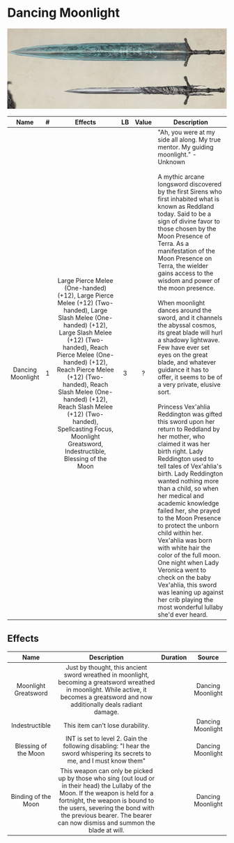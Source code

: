 # Dancing Moonlight

![Copyright](DancingMoonlight.jpg)

|       Name       | # |                                                                                                   Effects                                                                                                   | LB | Value | Description                                                                                                                                                                                                                                                                                                                                                                                                                                                                                                                                                                                                                                                                                                                                                                                                                                                                                                                                                                                                                                                                                                                                                                                                                                                                                                              |
| :---------------: | :-: | :----------------------------------------------------------------------------------------------------------------------------------------------------------------------------------------------------------: | :-: | :---: | ------------------------------------------------------------------------------------------------------------------------------------------------------------------------------------------------------------------------------------------------------------------------------------------------------------------------------------------------------------------------------------------------------------------------------------------------------------------------------------------------------------------------------------------------------------------------------------------------------------------------------------------------------------------------------------------------------------------------------------------------------------------------------------------------------------------------------------------------------------------------------------------------------------------------------------------------------------------------------------------------------------------------------------------------------------------------------------------------------------------------------------------------------------------------------------------------------------------------------------------------------------------------------------------------------------------------ |
| Dancing Moonlight | 1 | Large Pierce Melee (One-handed) (+12), Large Pierce Melee (+12) (Two-handed), Large Slash Melee (One-handed) (+12), Large Slash Melee (+12) (Two-handed), Reach Pierce Melee (One-handed) (+12), Reach Pierce Melee (+12) (Two-handed), Reach Slash Melee (One-handed) (+12), Reach Slash Melee (+12) (Two-handed), Spellcasting Focus, Moonlight Greatsword, Indestructible, Blessing of the Moon | 3 |   ?   | "Ah, you were at my side all along. My true mentor. My guiding moonlight." - Unknown<br /><br />A mythic arcane longsword discovered by the first Sirens who first inhabited what is known as Reddland today. Said to be a sign of divine favor to those chosen by the Moon Presence of Terra. As a manifestation of the Moon Presence on Terra, the wielder gains access to the wisdom and power of the moon presence.<br /><br />When moonlight dances around the sword, and it channels the abyssal cosmos, its great blade will hurl a shadowy lightwave. Few have ever set eyes on the great blade, and whatever guidance it has to offer, it seems to be of a very private, elusive sort.<br /><br />Princess Vex'ahlia Reddington was gifted this sword upon her return to Reddland by her mother, who claimed it was her birth right. Lady Reddington used to tell tales of Vex'ahlia's birth. Lady Reddington wanted nothing more than a child, so when her medical and academic knowledge failed her, she prayed to the Moon Presence to protect the unborn child within her. Vex'ahlia was born with white hair the color of the full moon. One night when Lady Veronica went to check on the baby Vex'ahlia, this sword was leaning up against her crib playing the most wonderful lullaby she'd ever heard. |

## Effects

|         Name         |                                                                                                                                          Description                                                                                                                                          | Duration |      Source      |
| :------------------: | :------------------------------------------------------------------------------------------------------------------------------------------------------------------------------------------------------------------------------------------------------------------------------------: | :------: | :---------------: |
| Moonlight Greatsword |                                                Just by thought, this ancient sword wreathed in moonlight, becoming a greatsword wreathed in moonlight. While active, it becomes a greatsword and now additionally deals radiant damage.                                                |          | Dancing Moonlight |
|    Indestructible    |                                                                                                                            This item can't lose durability.                                                                                                                            |          | Dancing Moonlight |
| Blessing of the Moon |                                                                              INT is set to level 2. Gain the following disabling: "I hear the sword whispering its secrets to me, and I must know them"                                                                              |          | Dancing Moonlight |
| Binding of the Moon | This weapon can only be picked up by those who sing (out loud or in their head) the Lullaby of the Moon. If the weapon is held for a fortnight, the weapon is bound to the users, severing the bond with the previous bearer. The bearer can now dismiss and summon the blade at will. |          | Dancing Moonlight |

